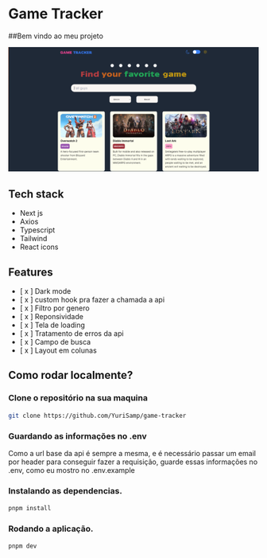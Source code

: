 # Game Tracker

##Bem vindo ao meu projeto

![game tracker website](./public/dark%20mode.png)

## Tech stack

- Next js
- Axios
- Typescript
- Tailwind
- React icons

## Features

- [ x ] Dark mode
- [ x ] custom hook pra fazer a chamada a api
- [ x ] Filtro por genero
- [ x ] Reponsividade
- [ x ] Tela de loading
- [ x ] Tratamento de erros da api
- [ x ] Campo de busca
- [ x ] Layout em colunas

## Como rodar localmente?

### Clone o repositório na sua maquina

```bash
git clone https://github.com/YuriSamp/game-tracker
```

### Guardando as informações no .env

Como a url base da api é sempre a mesma, e é necessário passar um email por header para conseguir fazer a requisição, guarde essas informações no .env, como eu mostro no .env.example

### Instalando as dependencias.

```bash
pnpm install
```

### Rodando a aplicação.

```bash
pnpm dev
```
